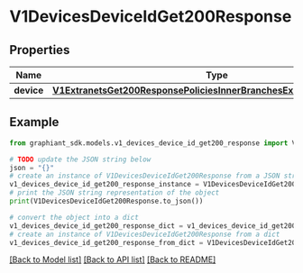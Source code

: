 # V1DevicesDeviceIdGet200Response


## Properties

Name | Type | Description | Notes
------------ | ------------- | ------------- | -------------
**device** | [**V1ExtranetsGet200ResponsePoliciesInnerBranchesExcludedDevicesInner**](V1ExtranetsGet200ResponsePoliciesInnerBranchesExcludedDevicesInner.md) |  | [optional] 

## Example

```python
from graphiant_sdk.models.v1_devices_device_id_get200_response import V1DevicesDeviceIdGet200Response

# TODO update the JSON string below
json = "{}"
# create an instance of V1DevicesDeviceIdGet200Response from a JSON string
v1_devices_device_id_get200_response_instance = V1DevicesDeviceIdGet200Response.from_json(json)
# print the JSON string representation of the object
print(V1DevicesDeviceIdGet200Response.to_json())

# convert the object into a dict
v1_devices_device_id_get200_response_dict = v1_devices_device_id_get200_response_instance.to_dict()
# create an instance of V1DevicesDeviceIdGet200Response from a dict
v1_devices_device_id_get200_response_from_dict = V1DevicesDeviceIdGet200Response.from_dict(v1_devices_device_id_get200_response_dict)
```
[[Back to Model list]](../README.md#documentation-for-models) [[Back to API list]](../README.md#documentation-for-api-endpoints) [[Back to README]](../README.md)


